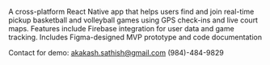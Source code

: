 A cross-platform React Native app that helps users find and join real-time pickup basketball and volleyball games using GPS check-ins and live court maps. Features include Firebase integration for user data and game tracking. Includes Figma-designed MVP prototype and code documentation

Contact for demo: akakash.sathish@gmail.com
                  (984)-484-9829
